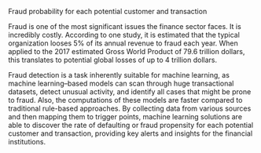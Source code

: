 Fraud probability for each potential customer and transaction

Fraud is one of the most significant issues the finance sector faces. It is incredibly costly. According to one study, it is estimated that the typical organization 
looses 5% of its annual revenue to fraud each year. When applied to the 2017 estimated Gross World Product of 79.6 trillion dollars, this translates to potential 
global losses of up to 4 trillion dollars.

Fraud detection is a task inherently suitable for machine learning, as machine learning–based models can scan through huge transactional datasets, 
detect unusual activity, and identify all cases that might be prone to fraud. Also, the computations of these models are faster compared to traditional rule-based 
approaches. By collecting data from various sources and then mapping them to trigger points, machine learning solutions are able to discover the rate of defaulting 
or fraud propensity for each potential customer and transaction, providing key alerts and insights for the financial institutions.
